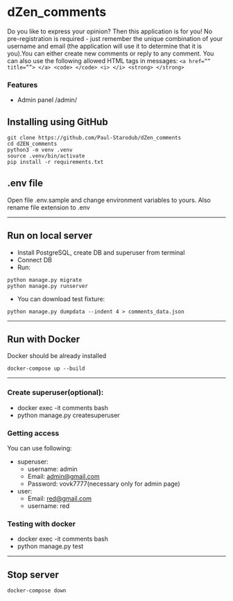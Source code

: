 # dZen_comments
Do you like to express your opinion? Then this application is for you! No pre-registration is required - just remember the unique combination of your username and email (the application will use it to determine that it is you).You can either create new comments or reply to any comment. You can also use the following allowed HTML tags in messages: `<a href=”” title=””> </a> <code> </code> <i> </i> <strong> </strong>`

### Features
- Admin panel /admin/

## Installing using GitHub
```
git clone https://github.com/Paul-Starodub/dZen_comments
cd dZEN_comments
python3 -m venv .venv
source .venv/bin/activate
pip install -r requirements.txt
```
## .env file
Open file .env.sample and change environment variables to yours. Also rename file extension to .env
***
## Run on local server
- Install PostgreSQL, create DB and superuser from terminal
- Connect DB
- Run:
```
python manage.py migrate
python manage.py runserver
```
- You can download test fixture:
```
python manage.py dumpdata --indent 4 > comments_data.json
```
***
## Run with Docker
Docker should be already installed
```
docker-compose up --build
```
***
### Create superuser(optional):
- docker exec -it comments bash 
- python manage.py createsuperuser
### Getting access
You can use following:
- superuser:
  - username: admin
  - Email: admin@gmail.com
  - Password: vovk7777(necessary only for admin page)
- user:
  - Email: red@gmail.com
  - username: red

### Testing with docker
- docker exec -it comments bash 
- python manage.py test
***
## Stop server
```
docker-compose down
```
